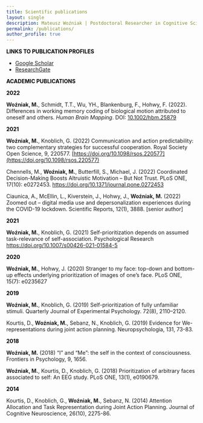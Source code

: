 ```yaml
---
title: Scientific publications
layout: single
description: Mateusz Woźniak | Postdoctoral Researcher in Cognitive Science | Central European University
permalink: /publications/
author_profile: true
---
```


<p><span style="color: #000000;"><strong>LINKS TO PUBLICATION PROFILES</strong></span></p>
<ul>
  <p style="text-align:center">
<li><a href="https://scholar.google.de/citations?user=LDYVfiQAAAAJ&hl=en">Google Scholar</a></li>
<li><a href="https://www.researchgate.net/profile/Mateusz-Wozniak-6">ResearchGate</a></li>
</p>
</ul>

<p><span style="color: #000000;"><strong>ACADEMIC PUBLICATIONS</strong></span></p>

<p><span style="color: #000000;"><strong>2022</strong></span></p>
<p><strong>Woźniak, M.</strong>, Schmidt, T.T., Wu, YH., Blankenburg, F., Hohwy, F. (2022). Differences in working memory coding of biological motion attributed to oneself and others. <em>Human Brain Mapping</em>. DOI: <a href="https://doi.org/10.1002/hbm.25879">10.1002/hbm.25879</a></p>

<p><span style="color: #000000;"><strong>2021</strong></span></p>

**Woźniak, M.**, Knoblich, G. (2022) Communication and action predictability: two complementary strategies for successful cooperation. Royal Society Open Science, 9, 220577. [https://doi.org/10.1098/rsos.220577](https://doi.org/10.1098/rsos.220577) 

Chennells, M., **Woźniak, M.**, Butterfill, S., Michael, J. (2022) Coordinated Decision-Making Boosts Altruistic Motivation – But Not Trust. PLoS ONE, 17(10): e0272453. https://doi.org/10.1371/journal.pone.0272453

Ciaunica, A., McEllin, L., Kiverstein, J., Hohwy, J., **Woźniak, M.** (2022) Zoomed out – digital media use and depersonalization experiences during the COVID-19 lockdown. Scientific Reports, 12(1), 3888. [senior author]

<p><span style="color: #000000;"><strong>2021</strong></span></p>

**Woźniak, M.**, Knoblich, G. (2021) Self-prioritization depends on assumed task-relevance of self-association. Psychological Research https://doi.org/10.1007/s00426-021-01584-5

<p><span style="color: #000000;"><strong>2020</strong></span></p>

**Woźniak, M.**, Hohwy, J. (2020) Stranger to my face: top-down and bottom-up effects underlying prioritization of images of one’s face. PLoS ONE, 15(7): e0235627

<p><span style="color: #000000;"><strong>2019</strong></span></p>

**Woźniak, M.**, Knoblich, G. (2019) Self-prioritization of fully unfamiliar stimuli. Quarterly Journal of Experimental Psychology. 72(8), 2110–2120.

Kourtis, D., **Woźniak, M.**, Sebanz, N., Knoblich, G. (2019) Evidence for We-representations during joint action planning. Neuropsychologia, 131, 73-83.

<p><span style="color: #000000;"><strong>2018</strong></span></p>

**Woźniak, M.** (2018) “I” and “Me”: the self in the context of consciousness. Frontiers in Psychology, 9, 1656.

**Woźniak, M.**, Kourtis, D., Knoblich, G. (2018) Prioritization of arbitrary faces associated to self: An EEG study. PLoS ONE, 13(1), e0190679.

<p><span style="color: #000000;"><strong>2014</strong></span></p>

Kourtis, D., Knoblich, G., **Woźniak, M.**, Sebanz, N. (2014) Attention Allocation and Task Representation during Joint Action Planning. Journal of Cognitive Neuroscience, 26(10), 2275-86. 


